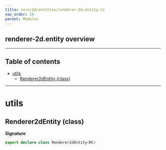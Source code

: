 ```yaml
---
title: core/2d/entities/renderer-2d.entity.ts
nav_order: 19
parent: Modules
---
```


## renderer-2d.entity overview

---

<h2 class="text-delta">Table of contents</h2>

- [utils](#utils)
  - [Renderer2dEntity (class)](#renderer2dentity-class)

---

# utils

## Renderer2dEntity (class)

**Signature**

```ts
export declare class Renderer2dEntity<RC>
```

